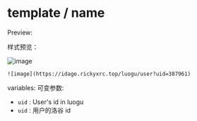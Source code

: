 # template / name

Preview:

样式预览：

![image](https://idage.rickyxrc.top/luogu/user?uid=387961)

`![image](https://idage.rickyxrc.top/luogu/user?uid=387961)`

variables:
可变参数:

- `uid` : User's id in luogu
- `uid` : 用户的洛谷 id
